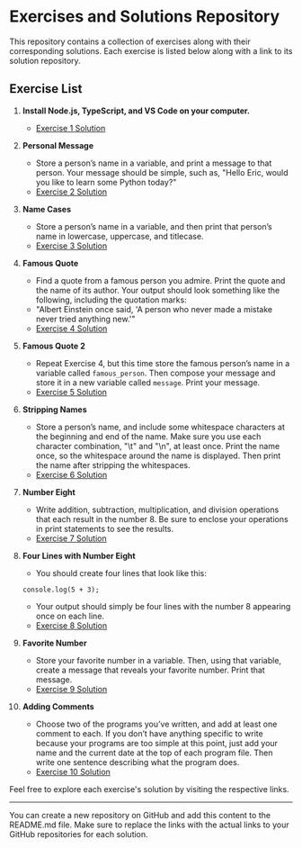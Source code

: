 # Exercises and Solutions Repository

This repository contains a collection of exercises along with their corresponding solutions. Each exercise is listed below along with a link to its solution repository.

## Exercise List

1. **Install Node.js, TypeScript, and VS Code on your computer.**
   - [Exercise 1 Solution](https://github.com/typescriptkamran/exercise1)

2. **Personal Message**
   - Store a person’s name in a variable, and print a message to that person. Your message should be simple, such as, "Hello Eric, would you like to learn some Python today?"
   - [Exercise 2 Solution](https://github.com/typescriptkamran/exercise2)

3. **Name Cases**
   - Store a person’s name in a variable, and then print that person’s name in lowercase, uppercase, and titlecase.
   - [Exercise 3 Solution](https://github.com/typescriptkamran/exercise3)

4. **Famous Quote**
   - Find a quote from a famous person you admire. Print the quote and the name of its author. Your output should look something like the following, including the quotation marks:
   - "Albert Einstein once said, 'A person who never made a mistake never tried anything new.'"
   - [Exercise 4 Solution](https://github.com/typescriptkamran/exercise4)

5. **Famous Quote 2**
   - Repeat Exercise 4, but this time store the famous person’s name in a variable called `famous_person`. Then compose your message and store it in a new variable called `message`. Print your message.
   - [Exercise 5 Solution](https://github.com/typescriptkamran/exercise5)

6. **Stripping Names**
   - Store a person’s name, and include some whitespace characters at the beginning and end of the name. Make sure you use each character combination, "\t" and "\n", at least once. Print the name once, so the whitespace around the name is displayed. Then print the name after stripping the whitespaces.
   - [Exercise 6 Solution](https://github.com/typescriptkamran/exercise6)

7. **Number Eight**
   - Write addition, subtraction, multiplication, and division operations that each result in the number 8. Be sure to enclose your operations in print statements to see the results.
   - [Exercise 7 Solution](https://github.com/typescriptkamran/exercise7)

8. **Four Lines with Number Eight**
   - You should create four lines that look like this:
   ```
   console.log(5 + 3);
   ```
   - Your output should simply be four lines with the number 8 appearing once on each line.
   - [Exercise 8 Solution](https://github.com/typescriptkamran/exercise8)

9. **Favorite Number**
   - Store your favorite number in a variable. Then, using that variable, create a message that reveals your favorite number. Print that message.
   - [Exercise 9 Solution](https://github.com/typescriptkamran/exercise9)

10. **Adding Comments**
    - Choose two of the programs you’ve written, and add at least one comment to each. If you don’t have anything specific to write because your programs are too simple at this point, just add your name and the current date at the top of each program file. Then write one sentence describing what the program does.
    - [Exercise 10 Solution](https://github.com/typescriptkamran/exercise10)

Feel free to explore each exercise's solution by visiting the respective links.

---

You can create a new repository on GitHub and add this content to the README.md file. Make sure to replace the links with the actual links to your GitHub repositories for each solution.
